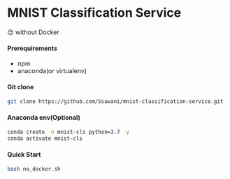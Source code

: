 # MNIST Classification Service

😒 without Docker

#### Prerequirements

- npm
- anaconda(or virtualenv)

#### Git clone

```bash
git clone https://github.com/Ssuwani/mnist-classification-service.git
```

#### Anaconda env(Optional)

```bash
conda create -n mnist-cls python=3.7 -y
conda activate mnist-cls
```

#### Quick Start

```bash
bash no_docker.sh
```
